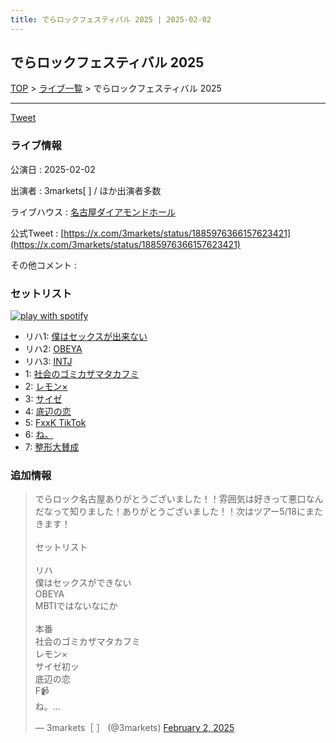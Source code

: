 ```yaml
---
title: でらロックフェスティバル 2025 | 2025-02-02
---
```

## でらロックフェスティバル 2025

[TOP](/setlist/) > [ライブ一覧](lives.html) > でらロックフェスティバル 2025

___

<a href="https://twitter.com/share?ref_src=twsrc%5Etfw" data-text="3markets[ ]セットリスト > でらロックフェスティバル 2025" class="twitter-share-button" data-via="3markets" data-hashtags="3markets" data-related="3markets" data-show-count="false">Tweet</a>

### ライブ情報

公演日
:    2025-02-02

出演者
:    3markets[ ] / ほか出演者多数

ライブハウス
:    [名古屋ダイアモンドホール](livehouse097.html)

公式Tweet
:    [https://x.com/3markets/status/1885976366157623421](https://x.com/3markets/status/1885976366157623421)

その他コメント
:    

### セットリスト


[![play with spotify](images/spotify-icon.png)](https://open.spotify.com/playlist/4PVUhzoFBsrYKkhmG3tKiW)



*  リハ1: [僕はセックスが出来ない](song006.html)
*  リハ2: [OBEYA](song021.html)
*  リハ3: [INTJ](song096.html)
*  1: [社会のゴミカザマタカフミ](song002.html)
*  2: [レモン×](song003.html)
*  3: [サイゼ](song004.html)
*  4: [底辺の恋](song008.html)
*  5: [FxxK TikTok](song082.html)
*  6: [ね。](song076.html)
*  7: [整形大賛成](song005.html)


### 追加情報



<blockquote class="twitter-tweet"><p lang="ja" dir="ltr">でらロック名古屋ありがとうございました！！雰囲気は好きって悪口なんだなって知りました！ありがとうございました！！次はツアー5/18にまたきます！<br><br>セットリスト<br><br>リハ<br>僕はセックスができない<br>OBEYA<br>MBTIではないなにか<br><br>本番<br>社会のゴミカザマタカフミ<br>レモン×<br>サイゼ初ッ<br>底辺の恋<br>F📹<br>ね。…</p>&mdash; 3markets［ ］ (@3markets) <a href="https://twitter.com/3markets/status/1885976366157623421?ref_src=twsrc%5Etfw">February 2, 2025</a></blockquote>
<script async src="https://platform.twitter.com/widgets.js" charset="utf-8"></script>




<script async src="https://platform.twitter.com/widgets.js" charset="utf-8"></script>